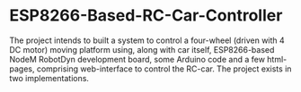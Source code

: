 # ESP8266-Based-RC-Car-Controller
The project intends to built a system to control a four-wheel (driven with 4 DC motor) moving platform using, along with car itself, ESP8266-based NodeM RobotDyn development board, some Arduino code and a few html-pages, comprising web-interface to control the RC-car. The project exists in two implementations.
